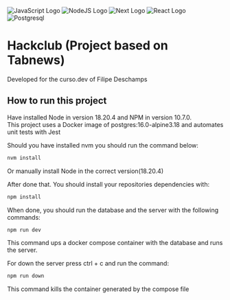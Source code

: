 ![JavaScript Logo](https://img.shields.io/badge/JavaScript-323330?style=for-the-badge&logo=javascript&logoColor=F7DF1E) ![NodeJS Logo](https://img.shields.io/badge/Node%20js-339933?style=for-the-badge&logo=nodedotjs&logoColor=white) ![Next Logo](https://img.shields.io/badge/next%20js-000000?style=for-the-badge&logo=nextdotjs&logoColor=white) ![React Logo](https://img.shields.io/badge/React-20232A?style=for-the-badge&logo=react&logoColor=61DAFB) ![Postgresql](https://img.shields.io/badge/PostgreSQL-316192?style=for-the-badge&logo=postgresql&logoColor=white)

# Hackclub (Project based on Tabnews)

Developed for the curso.dev of Filipe Deschamps

## How to run this project

Have installed Node in version 18.20.4 and NPM in version 10.7.0.  
This project uses a Docker image of postgres:16.0-alpine3.18 and automates unit tests with Jest

Should you have installed nvm you should run the command below:

```bash
nvm install
```

Or manually install Node in the correct version(18.20.4)

After done that. You should install your repositories dependencies with:

```bash
npm install
```

When done, you should run the database and the server with the following commands:

```bash
npm run dev
```

This command ups a docker compose container with the database and runs the server.

For down the server press ctrl + c and run the command:

```bash
npm run down
```

This command kills the container generated by the compose file
